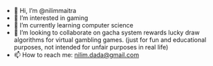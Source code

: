 - 👋 Hi, I’m @nilimmaitra
- 👀 I’m interested in gaming
- 🌱 I’m currently learning computer science
- 💞️ I’m looking to collaborate on gacha system rewards lucky draw algorithms for virtual gambling games. (just for fun and educational purposes, not intended for unfair purposes in real life)
- 📫 How to reach me: nilim.dada@gmail.com

<!---
nilimmaitra/nilimmaitra is a ✨ special ✨ repository because its `README.md` (this file) appears on your GitHub profile.
You can click the Preview link to take a look at your changes.
--->
